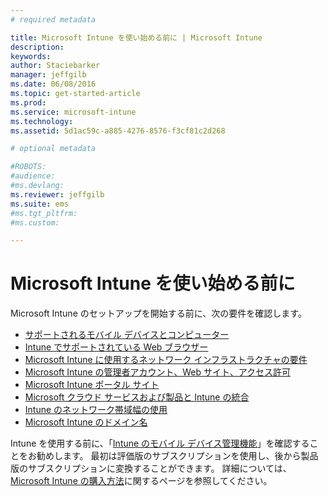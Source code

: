 ```yaml
---
# required metadata

title: Microsoft Intune を使い始める前に | Microsoft Intune
description:
keywords:
author: Staciebarker
manager: jeffgilb
ms.date: 06/08/2016
ms.topic: get-started-article
ms.prod:
ms.service: microsoft-intune
ms.technology:
ms.assetid: 5d1ac59c-a885-4276-8576-f3cf81c2d268

# optional metadata

#ROBOTS:
#audience:
#ms.devlang:
ms.reviewer: jeffgilb
ms.suite: ems
#ms.tgt_pltfrm:
#ms.custom:

---
```


# Microsoft Intune を使い始める前に

Microsoft Intune のセットアップを開始する前に、次の要件を確認します。

- [サポートされるモバイル デバイスとコンピューター](supported-mobile-devices-and-computers.md)
- [Intune でサポートされている Web ブラウザー](supported-web-browsers.md)
- [Microsoft Intune に使用するネットワーク インフラストラクチャの要件](network-infrastructure-requirements-for-microsoft-intune.md)
- [Microsoft Intune の管理者アカウント、Web サイト、アクセス許可](administrative-accounts-websites-perms.md)
- [Microsoft Intune ポータル サイト](microsoft-intune-company-portal.md)
- [Microsoft クラウド サービスおよび製品と Intune の統合](integration-with-cloud-services.md)
- [Intune のネットワーク帯域幅の使用](network-bandwidth-use.md)
- [Microsoft Intune のドメイン名](domain-names-for-microsoft-intune.md)


Intune を使用する前に、「[Intune のモバイル デバイス管理機能](/intune/get-started/mobile-device-management-capabilities-in-microsoft-intune)」を確認することをお勧めします。 最初は評価版のサブスクリプションを使用し、後から製品版のサブスクリプションに変換することができます。 詳細については、[Microsoft Intune の購入方法](http://www.microsoft.com/en-us/server-cloud/products/microsoft-intune/Purchasing.aspx)に関するページを参照してください。







<!--HONumber=Jun16_HO2-->


